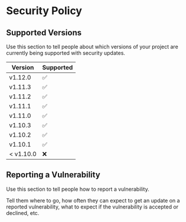 # Security Policy

## Supported Versions

Use this section to tell people about which versions of your project are
currently being supported with security updates.

| Version | Supported          |
| ------- | ------------------ |
| v1.12.0   | :white_check_mark:              |
| v1.11.3   | :white_check_mark:              |
| v1.11.2   | :white_check_mark:              |
| v1.11.1   | :white_check_mark:              |
| v1.11.0   | :white_check_mark:              |
| v1.10.3   | :white_check_mark:              |
| v1.10.2   | :white_check_mark:              |
| v1.10.1   | :white_check_mark:              |
| < v1.10.0   | :x:              |

## Reporting a Vulnerability

Use this section to tell people how to report a vulnerability.

Tell them where to go, how often they can expect to get an update on a
reported vulnerability, what to expect if the vulnerability is accepted or
declined, etc.
